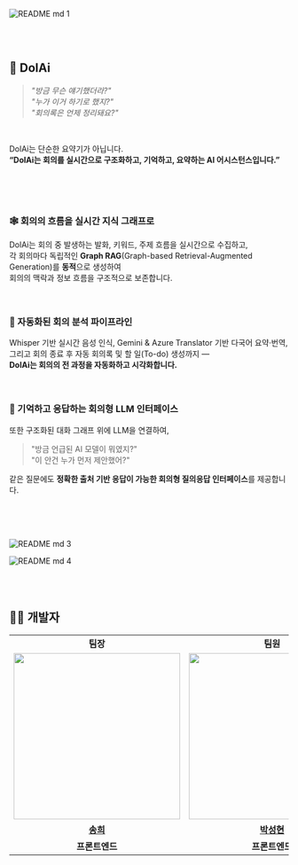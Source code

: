 ![README md 1](https://github.com/user-attachments/assets/4ae1f6a8-3dbb-42d6-abc5-dbcc069a10c3)

<br><br>

## 🐬 **DolAi**

> <i>"방금 무슨 얘기했더라?"</i><br>
> <i>"누가 이거 하기로 했지?"</i><br>
> <i>"회의록은 언제 정리돼요?"</i>

<br>

DolAi는 단순한 요약기가 아닙니다.  
**“DolAi는 회의를 실시간으로 구조화하고, 기억하고, 요약하는 AI 어시스턴스입니다.”**

<br><br><br>
### 🕸️ 회의의 흐름을 실시간 지식 그래프로
DolAi는 회의 중 발생하는 발화, 키워드, 주제 흐름을 실시간으로 수집하고,  
각 회의마다 독립적인 **Graph RAG**(Graph-based Retrieval-Augmented Generation)를 **동적**으로 생성하여  
회의의 맥락과 정보 흐름을 구조적으로 보존합니다. <br><br><br>

### 🤖 자동화된 회의 분석 파이프라인
Whisper 기반 실시간 음성 인식, Gemini & Azure Translator 기반 다국어 요약·번역,  
그리고 회의 종료 후 자동 회의록 및 할 일(To-do) 생성까지 —  
**DolAi는 회의의 전 과정을 자동화하고 시각화합니다.** <br><br><br>

### 💬 기억하고 응답하는 회의형 LLM 인터페이스
또한 구조화된 대화 그래프 위에 LLM을 연결하여,  
> "방금 언급된 AI 모델이 뭐였지?"  
> "이 안건 누가 먼저 제안했어?"

같은 질문에도 **정확한 출처 기반 응답이 가능한 회의형 질의응답 인터페이스**를 제공합니다. <br><br><br>


<br>



![README md 3](https://github.com/user-attachments/assets/da5c5399-8ffb-475a-bb47-a3f75e42e292)



![README md 4](https://github.com/user-attachments/assets/899de865-714d-4960-838b-8cd0c819e887)


<br><br>

## 🧑‍💻 개발자

<table width="30%" align="center">
    <tr>
        <td align="center"><b>팀장</b></td>
        <td align="center"><b>팀원</b></td>
        <td align="center"><b>팀원</b></td>
        <td align="center"><b>팀원</b></td>
    </tr>
    <tr>
        <td align="center"><img src="https://avatars.githubusercontent.com/u/127631991?v=4" width="300px" /></td>
        <td align="center"><img src="https://avatars.githubusercontent.com/u/157571665?v=4" width="300px" /></td>
        <td align="center"><img src="https://avatars.githubusercontent.com/u/147241368?v=4" width="300px" /></td>
        <td align="center"><img src="https://avatars.githubusercontent.com/u/100463930?s=400&u=a798be299466fc30cf00bfb1e3bf320ace817986&v=4" width="300px" /></td>
    </tr>
    <tr>
        <td align="center"><b><a href="https://github.com/felizsong">송희</a></b></td>
        <td align="center"><b><a href="https://github.com/mamc325">박성현</a></b></td>
        <td align="center"><b><a href="https://github.com/ZUZ1H3">주지혜</a></b></td>
        <td align="center"><b><a href="https://github.com/Wooniq">한지운</a></b></td>
    </tr>
    <tr>
        <td align="center"><b>프론트엔드</b></td>
        <td align="center"><b>프론트엔드</b></td>
        <td align="center"><b>백엔드</b></td>
        <td align="center"><b>백엔드</b></td>
    </tr>
</table>


<br><br>
